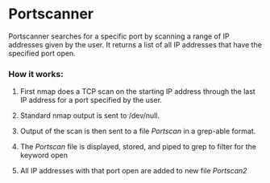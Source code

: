 # Portscanner

Portscanner searches for a specific port by scanning a range of IP addresses given by the user. It returns a list of all IP addresses that have the specified port open.

### How it works:

1. First nmap does a TCP scan on the starting IP address through the last IP address for a port specified by the user.

2. Standard nmap output is sent to /dev/null.

3. Output of the scan is then sent to a file <em>Portscan</em> in a grep-able format.

4. The <em>Portscan</em> file is displayed, stored, and piped to grep to filter for the keyword open

5. All IP addresses with that port open are added to new file <em>Portscan2</em>
